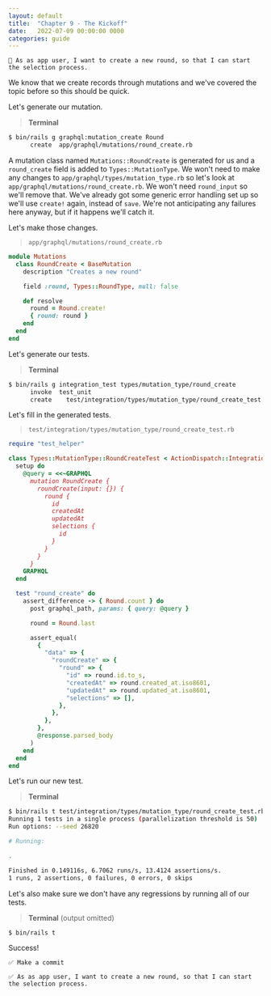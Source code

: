 ```yaml
---
layout: default
title:  "Chapter 9 - The Kickoff"
date:   2022-07-09 00:00:00 0000
categories: guide
---
```


```
📝 As as app user, I want to create a new round, so that I can start the selection process.
```

We know that we create records through mutations and we've covered the topic before so this should be quick.

Let's generate our mutation.

> **Terminal**

```bash
$ bin/rails g graphql:mutation_create Round
      create  app/graphql/mutations/round_create.rb
```

A mutation class named `Mutations::RoundCreate` is generated for us and a `round_create` field is added to `Types::MutationType`. We won't need to make any changes to `app/graphql/types/mutation_type.rb` so let's look at `app/graphql/mutations/round_create.rb`. We won't need `round_input` so we'll remove that. We've already got some generic error handling set up so we'll use `create!` again, instead of `save`. We're not anticipating any failures here anyway, but if it happens we'll catch it.

Let's make those changes.

> `app/graphql/mutations/round_create.rb`

```ruby
module Mutations
  class RoundCreate < BaseMutation
    description "Creates a new round"

    field :round, Types::RoundType, null: false

    def resolve
      round = Round.create!
      { round: round }
    end
  end
end
```

Let's generate our tests.

> **Terminal**

```bash
$ bin/rails g integration_test types/mutation_type/round_create
      invoke  test_unit
      create    test/integration/types/mutation_type/round_create_test.rb
```

Let's fill in the generated tests.

> `test/integration/types/mutation_type/round_create_test.rb`

```ruby
require "test_helper"

class Types::MutationType::RoundCreateTest < ActionDispatch::IntegrationTest
  setup do
    @query = <<~GRAPHQL
      mutation RoundCreate {
        roundCreate(input: {}) {
          round {
            id
            createdAt
            updatedAt
            selections {
              id
            }
          }
        }
      }
    GRAPHQL
  end

  test "round_create" do
    assert_difference -> { Round.count } do
      post graphql_path, params: { query: @query }

      round = Round.last

      assert_equal(
        {
          "data" => {
            "roundCreate" => {
              "round" => {
                "id" => round.id.to_s,
                "createdAt" => round.created_at.iso8601,
                "updatedAt" => round.updated_at.iso8601,
                "selections" => [],
              },
            },
          },
        },
        @response.parsed_body
      )
    end
  end
end
```

Let's run our new test.

> **Terminal**

```bash
$ bin/rails t test/integration/types/mutation_type/round_create_test.rb
Running 1 tests in a single process (parallelization threshold is 50)
Run options: --seed 26820

# Running:

.

Finished in 0.149116s, 6.7062 runs/s, 13.4124 assertions/s.
1 runs, 2 assertions, 0 failures, 0 errors, 0 skips
```

Let's also make sure we don't have any regressions by running all of our tests.

> **Terminal** (output omitted)

```bash
$ bin/rails t
```

Success!

```
✅ Make a commit
```

```
✅ As as app user, I want to create a new round, so that I can start the selection process.
```

